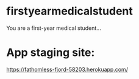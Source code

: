 # firstyearmedicalstudent
You are a first-year medical student...

# App staging site:
https://fathomless-fjord-58203.herokuapp.com/